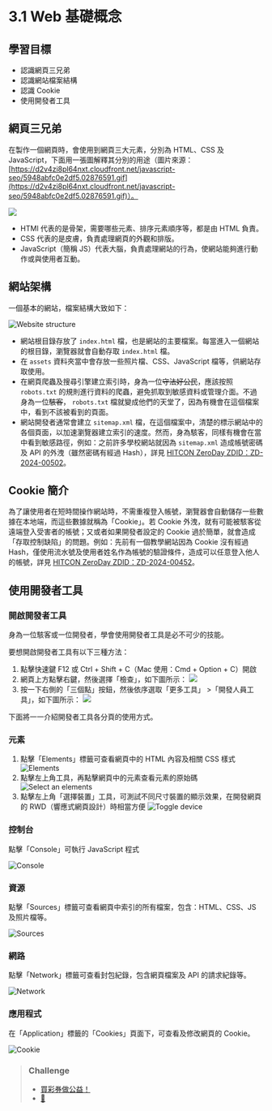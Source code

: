 # 3.1 Web 基礎概念

## 學習目標

* 認識網頁三兄弟
* 認識網站檔案結構
* 認識 Cookie
* 使用開發者工具

## 網頁三兄弟

在製作一個網頁時，會使用到網頁三大元素，分別為 HTML、CSS 及 JavaScript，下面用一張圖解釋其分別的用途（圖片來源：[https://d2v4zi8pl64nxt.cloudfront.net/javascript-seo/5948abfc0e2df5.02876591.gif](https://d2v4zi8pl64nxt.cloudfront.net/javascript-seo/5948abfc0e2df5.02876591.gif)）。

![](https://d2v4zi8pl64nxt.cloudfront.net/javascript-seo/5948abfc0e2df5.02876591.gif)

* HTMl 代表的是骨架，需要哪些元素、排序元素順序等，都是由 HTML 負責。
* CSS 代表的是皮膚，負責處理網頁的外觀和排版。
* JavaScript（簡稱 JS）代表大腦，負責處理網站的行為，使網站能夠進行動作或與使用者互動。

## 網站架構

一個基本的網站，檔案結構大致如下：

![Website structure](./src/3/Website%20structure.png)

* 網站根目錄存放了 `index.html` 檔，也是網站的主要檔案。每當進入一個網站的根目錄，瀏覽器就會自動存取 `index.html` 檔。
* 在 `assets` 資料夾當中會存放一些照片檔、CSS、JavaScript 檔等，供網站存取使用。
* 在網頁爬蟲及搜尋引擎建立索引時，身為一位~~守法好公民~~，應該按照 `robots.txt` 的規則進行資料的爬蟲，避免抓取到敏感資料或管理介面。不過身為一位~~駭客~~， `robots.txt` 檔就變成他們的天堂了，因為有機會在這個檔案中，看到不該被看到的頁面。
* 網站開發者通常會建立 `sitemap.xml` 檔，在這個檔案中，清楚的標示網站中的各個頁面，以加速瀏覽器建立索引的速度。然而，身為駭客，同樣有機會在當中看到敏感路徑，例如：之前許多學校網站就因為 `sitemap.xml` 造成帳號密碼及 API 的外洩（雖然密碼有經過 Hash），詳見 [HITCON ZeroDay ZDID：ZD-2024-00502](https://zeroday.hitcon.org/vulnerability/ZD-2024-00502)。

## Cookie 簡介

為了讓使用者在短時間操作網站時，不需重複登入帳號，瀏覽器會自動儲存一些數據在本地端，而這些數據就稱為「Cookie」。若 Cookie 外洩，就有可能被駭客從遠端登入受害者的帳號；又或者如果開發者設定的 Cookie 過於簡單，就會造成「存取控制缺陷」的問題。例如：先前有一個教學網站因為 Cookie 沒有經過 Hash，僅使用流水號及使用者姓名作為帳號的驗證條件，造成可以任意登入他人的帳號，詳見 [HITCON ZeroDay ZDID：ZD-2024-00452](https://zeroday.hitcon.org/vulnerability/ZD-2024-00452)。

## 使用開發者工具

### 開啟開發者工具

身為一位駭客或一位開發者，學會使用開發者工具是必不可少的技能。

要想開啟開發者工具有以下三種方法：
1.  點擊快速鍵 F12 或 Ctrl + Shift + C（Mac 使用：Cmd + Option + C）開啟
2.  網頁上方點擊右鍵，然後選擇「檢查」，如下圖所示：
    ![](https://developer.chrome.com/static/docs/devtools/open/image/the-inspect-option-a-dro-e98bce489fabb_1920.png?hl=zh-tw)
3. 按一下右側的「三個點」按鈕，然後依序選取「更多工具」 >「開發人員工具」，如下圖所示：
   ![](https://developer.chrome.com/static/docs/devtools/open/image/the-developer-tools-optio-2d9d9b7c0ac96_1920.png?hl=zh-tw)

下面將一一介紹開發者工具各分頁的使用方式。

### 元素

1. 點擊「Elements」標籤可查看網頁中的 HTML 內容及相關 CSS 樣式
    ![Elements](./src/3/Elements.png)
2. 點擊左上角工具，再點擊網頁中的元素查看元素的原始碼
   ![Select an elements](./src/3/Select%20an%20element.png)
3. 點擊左上角「選擇裝置」工具，可測試不同尺寸裝置的顯示效果，在開發網頁的 RWD（響應式網頁設計）時相當方便
   ![Toggle device](./src/3/Toggle%20device.png)

### 控制台

點擊「Console」可執行 JavaScript 程式

![Console](./src/3/Console.png)

### 資源

點擊「Sources」標籤可查看網頁中索引的所有檔案，包含：HTML、CSS、JS 及照片檔等。

![Sources](./src/3/Sources.png)

### 網路

點擊「Network」標籤可查看封包紀錄，包含網頁檔案及 API 的請求紀錄等。

![Network](./src/3/Network.png)

### 應用程式

在「Application」標籤的「Cookies」頁面下，可查看及修改網頁的 Cookie。

![Cookie](./src/3/Cookie.png)

> ### Challenge
> 
> * [買彩券做公益！](https://ctfd.1ping.org/challenges#%E8%B2%B7%E5%BD%A9%E5%88%B8%E5%81%9A%E5%85%AC%E7%9B%8A%EF%BC%81-5)
> * [🤖](https://ctfd.1ping.org/challenges#%F0%9F%A4%96-6)